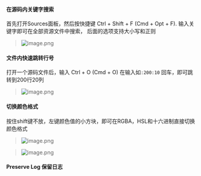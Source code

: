 #### 在源码内关键字搜索
首先打开Sources面板，然后按快捷键 Ctrl + Shift + F (Cmd + Opt + F).
输入关键字即可在全部资源文件中搜索， 后面的选项支持大小写和正则
> ![image.png](https://upload-images.jianshu.io/upload_images/71414-20d08bb4bc79e7ab.png?imageMogr2/auto-orient/strip%7CimageView2/2/w/1240)

#### 文件内快速跳转行号
打开一个源码文件后，输入  Ctrl + O (Cmd + O)
在输入如`:200:10` 回车，即可跳转到200行20列
> ![image.png](https://upload-images.jianshu.io/upload_images/71414-ce62fda1f6353e70.png?imageMogr2/auto-orient/strip%7CimageView2/2/w/1240)

#### 切换颜色格式
按住shift键不放，左键颜色值的小方块，即可在RGBA，HSL和十六进制直接切换颜色格式
> ![image.png](https://upload-images.jianshu.io/upload_images/71414-c555c65901d886ab.png?imageMogr2/auto-orient/strip%7CimageView2/2/w/1240)

> ![image.png](https://upload-images.jianshu.io/upload_images/71414-f8e609737a8ed3f4.png?imageMogr2/auto-orient/strip%7CimageView2/2/w/1240)

#### Preserve Log 保留日志
